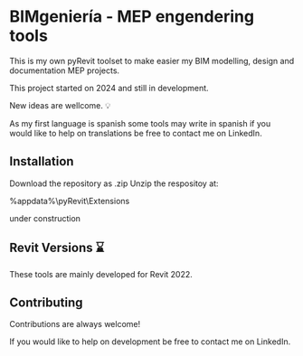 
# BIMgeniería - MEP engendering tools

This is my own pyRevit toolset to make easier my BIM modelling, design and documentation MEP projects. 

This project started on 2024 and still in development. 

New ideas are wellcome. 💡

As my first language is spanish some tools may write in spanish if you would like to help on translations be free to contact me on LinkedIn.


## Installation

Download the repository as .zip 
Unzip the respositoy at:

%appdata%\pyRevit\Extensions

under construction

    
## Revit Versions ⌛

These tools are mainly developed for Revit 2022.


## Contributing

Contributions are always welcome!

If you would like to help on development be free to contact me on LinkedIn.

